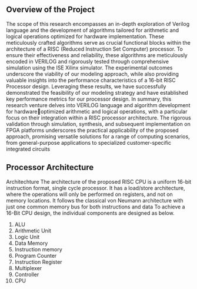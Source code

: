 ## Overview of the Project 
The scope of this research encompasses an in-depth exploration of Verilog language and the development of algorithms tailored for arithmetic and logical operations optimized for hardware implementation. These meticulously crafted algorithms serve as crucial functional blocks within the 
architecture of a RISC (Reduced Instruction Set Computer) processor. To ensure their effectiveness and reliability, these algorithms are meticulously encoded in VERILOG and rigorously tested through comprehensive simulation using the ISE Xilinx simulator. The experimental outcomes underscore 
the viability of our modeling approach, while also providing valuable insights into the performance characteristics of a 16-bit RISC Processor design. Leveraging these results, we have successfully demonstrated the feasibility of our modeling 
strategy and have established key performance metrics for our processor design. In summary, this research venture delves into VERILOG language and algorithm development for hardwareoptimized arithmetic and logical operations, with a particular 
focus on their integration within a RISC processor architecture. The rigorous validation through simulation, synthesis, and subsequent implementation on FPGA platforms underscores the practical applicability of the proposed approach, promising 
versatile solutions for a range of computing scenarios, from general-purpose applications to specialized customer-specific integrated circuits

## Processor Architecture

Architechture 
The architecture of the proposed RISC CPU is a uniform 
16-bit instruction format, single cycle processor. It has a 
load/store architecture, where the operations will only be 
performed on registers, and not on memory locations. It 
follows the classical von Neumann architecture with just one 
common memory bus for both instructions and data 
To achieve a 16-Bit CPU design, the individual 
components are designed as below.
1. ALU
2. Arithmetic Unit
3. Logic Unit
4. Data Memory
5. Instruction memory
6. Program Counter
7. Instruction Register
8. Multiplexer
9. Controller
10. CPU



